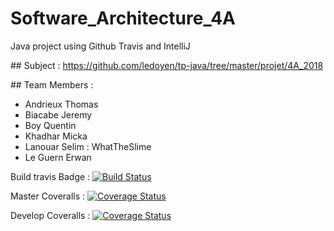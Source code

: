 # Software_Architecture_4A
Java project using Github Travis and IntelliJ

## Subject : https://github.com/ledoyen/tp-java/tree/master/projet/4A_2018

## Team Members :
* Andrieux Thomas
* Biacabe Jeremy
* Boy Quentin
* Khadhar Micka
* Lanouar Selim : WhatTheSlime
* Le Guern Erwan

Build travis Badge :
[![Build Status](https://travis-ci.org/WhatTheSlime/gilded-rose.svg?branch=master)](https://travis-ci.org/WhatTheSlime/gilded-rose)

Master Coveralls :
[![Coverage Status](https://coveralls.io/repos/github/WhatTheSlime/gilded-rose/badge.svg?branch=master)](https://coveralls.io/github/WhatTheSlime/gilded-rose?branch=master)

Develop Coveralls :
[![Coverage Status](https://coveralls.io/repos/github/WhatTheSlime/gilded-rose/badge.svg?branch=develop)](https://coveralls.io/github/WhatTheSlime/gilded-rose?branch=develop)
